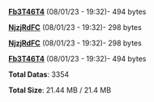 [**Fb3T46T4**](/data/Fb3T46T4.txt) (08/01/23 - 19:32)- 494 bytes

[**NjzjRdFC**](/data/NjzjRdFC.txt) (08/01/23 - 19:32)- 298 bytes

[**NjzjRdFC**](/data/NjzjRdFC.txt) (08/01/23 - 19:32)- 298 bytes

[**Fb3T46T4**](/data/Fb3T46T4.txt) (08/01/23 - 19:32)- 494 bytes

**Total Datas**: 3354

**Total Size**: 21.44 MB / 21.4 MB